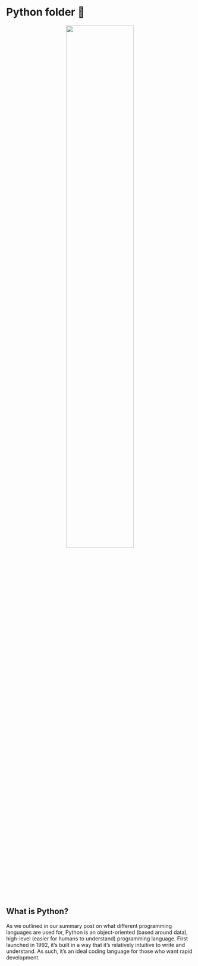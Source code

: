 <h1>Python folder 🐍</h1>

<center>
<img src=".\SCIE\assets\python.png" width="60%">
</center>



<!---
![Python](https://github.com/fullmakeralchemist/SCI/blob/84bfa407f38e6e4cb0be79921398ca2d362c914c/assets/python.png)
-->

## What is Python?
As we outlined in our summary post on what different programming languages are used for, Python is an object-oriented (based around data), high-level (easier for humans to understand) programming language. First launched in 1992, it’s built in a way that it’s relatively intuitive to write and understand. As such, it’s an ideal coding language for those who want rapid development. 